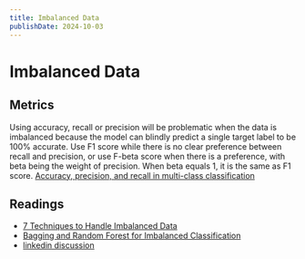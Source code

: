 ```yaml
---
title: Imbalanced Data
publishDate: 2024-10-03
---
```


# Imbalanced Data

## Metrics

Using accuracy, recall or precision will be problematic when the data is imbalanced because the model can blindly predict a single target label to be 100% accurate. Use F1 score while there is no clear preference between recall and precision, or use F-beta score when there is a preference, with beta being the weight of precision. When beta equals 1, it is the same as F1 score. [Accuracy, precision, and recall in multi-class classification](https://www.evidentlyai.com/classification-metrics/multi-class-metrics)

## Readings

- [7 Techniques to Handle Imbalanced Data](https://www.kdnuggets.com/2017/06/7-techniques-handle-imbalanced-data.html)
- [Bagging and Random Forest for Imbalanced Classification](https://machinelearningmastery.com/bagging-and-random-forest-for-imbalanced-classification/)
- [linkedin discussion](https://www.linkedin.com/posts/junaid-syed-2412631b4_ever-faced-this-tricky-data-science-interview-activity-7243438951565291520-a8Q3/?utm_source=share&utm_medium=member_desktop)
